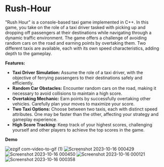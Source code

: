 # Rush-Hour
"Rush Hour" is a console-based taxi game implemented in C++. In this game, you take on the role of a taxi driver tasked with picking up and dropping off passengers at their destinations while navigating through a dynamic traffic environment. The game offers a challenge of avoiding random cars on the road and earning points by overtaking them. Two different taxis are available, each with its own speed characteristics, adding depth to the gameplay.

**Features:**
* **Taxi Driver Simulation:** Assume the role of a taxi driver, with the objective of ferrying passengers to their destinations safely and efficiently.
* **Random Car Obstacles:** Encounter random cars on the road, making it necessary to avoid collisions to maintain a high score.
* **Overtaking Mechanic:** Earn points by successfully overtaking other vehicles. Carefully plan your moves to maximize your score.
* **Two Taxi Options:** Choose between two taxis, each with distinct speed attributes. One may be faster than the other, affecting your strategy and gameplay experience.
* **High Score Tracking:** Keep track of your highest scores, challenging yourself and other players to achieve the top scores in the game.

**Demo**

![ezgif com-video-to-gif (1)](https://github.com/anas-ahmad1/Rush-Hour/assets/129638548/1f84e178-25b1-442f-9657-8132d9b1ebe2)
![Screenshot 2023-10-16 000429](https://github.com/anas-ahmad1/Rush-Hour/assets/129638548/f13300b5-b0ea-480d-bd57-d84ecf6bcd27)
![Screenshot 2023-10-16 000450](https://github.com/anas-ahmad1/Rush-Hour/assets/129638548/fec90304-2571-451c-994b-accbbeb6e12f)
![Screenshot 2023-10-16 000121](https://github.com/anas-ahmad1/Rush-Hour/assets/129638548/34e3742a-43d3-47a1-8954-8722edb6c65c)
![Screenshot 2023-10-16 000358](https://github.com/anas-ahmad1/Rush-Hour/assets/129638548/2467b572-d7d8-4aa3-86d1-e4e5d033abc8)
